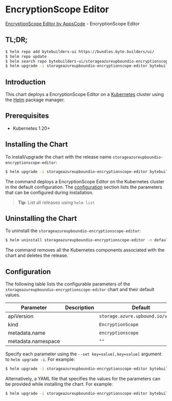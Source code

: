 # EncryptionScope Editor

[EncryptionScope Editor by AppsCode](https://byte.builders) - EncryptionScope Editor

## TL;DR;

```bash
$ helm repo add bytebuilders-ui https://bundles.byte.builders/ui/
$ helm repo update
$ helm search repo bytebuilders-ui/storageazureupboundio-encryptionscope-editor --version=v0.4.18
$ helm upgrade -i storageazureupboundio-encryptionscope-editor bytebuilders-ui/storageazureupboundio-encryptionscope-editor -n default --create-namespace --version=v0.4.18
```

## Introduction

This chart deploys a EncryptionScope Editor on a [Kubernetes](http://kubernetes.io) cluster using the [Helm](https://helm.sh) package manager.

## Prerequisites

- Kubernetes 1.20+

## Installing the Chart

To install/upgrade the chart with the release name `storageazureupboundio-encryptionscope-editor`:

```bash
$ helm upgrade -i storageazureupboundio-encryptionscope-editor bytebuilders-ui/storageazureupboundio-encryptionscope-editor -n default --create-namespace --version=v0.4.18
```

The command deploys a EncryptionScope Editor on the Kubernetes cluster in the default configuration. The [configuration](#configuration) section lists the parameters that can be configured during installation.

> **Tip**: List all releases using `helm list`

## Uninstalling the Chart

To uninstall the `storageazureupboundio-encryptionscope-editor`:

```bash
$ helm uninstall storageazureupboundio-encryptionscope-editor -n default
```

The command removes all the Kubernetes components associated with the chart and deletes the release.

## Configuration

The following table lists the configurable parameters of the `storageazureupboundio-encryptionscope-editor` chart and their default values.

|     Parameter      | Description |                    Default                    |
|--------------------|-------------|-----------------------------------------------|
| apiVersion         |             | <code>storage.azure.upbound.io/v1beta1</code> |
| kind               |             | <code>EncryptionScope</code>                  |
| metadata.name      |             | <code>encryptionscope</code>                  |
| metadata.namespace |             | <code>""</code>                               |


Specify each parameter using the `--set key=value[,key=value]` argument to `helm upgrade -i`. For example:

```bash
$ helm upgrade -i storageazureupboundio-encryptionscope-editor bytebuilders-ui/storageazureupboundio-encryptionscope-editor -n default --create-namespace --version=v0.4.18 --set apiVersion=storage.azure.upbound.io/v1beta1
```

Alternatively, a YAML file that specifies the values for the parameters can be provided while
installing the chart. For example:

```bash
$ helm upgrade -i storageazureupboundio-encryptionscope-editor bytebuilders-ui/storageazureupboundio-encryptionscope-editor -n default --create-namespace --version=v0.4.18 --values values.yaml
```

